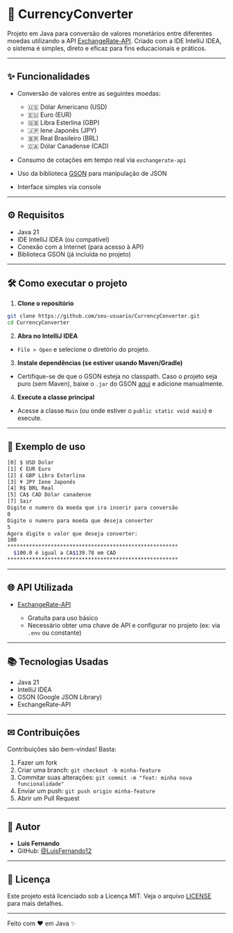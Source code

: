 # 💱 CurrencyConverter

Projeto em Java para conversão de valores monetários entre diferentes moedas utilizando a API [ExchangeRate-API](https://www.exchangerate-api.com/). Criado com a IDE IntelliJ IDEA, o sistema é simples, direto e eficaz para fins educacionais e práticos.

---

## ✨ Funcionalidades

* Conversão de valores entre as seguintes moedas:

  * 🇺🇸 Dólar Americano (USD)
  * 🇪🇺 Euro (EUR)
  * 🇬🇧 Libra Esterlina (GBP)
  * 🇯🇵 Iene Japonês (JPY)
  * 🇧🇷 Real Brasileiro (BRL)
  * 🇨🇦 Dólar Canadense (CAD)
* Consumo de cotações em tempo real via `exchangerate-api`
* Uso da biblioteca [GSON](https://github.com/google/gson) para manipulação de JSON
* Interface simples via console

---

## ⚙ Requisitos

* Java 21
* IDE IntelliJ IDEA (ou compatível)
* Conexão com a Internet (para acesso à API)
* Biblioteca GSON (já incluída no projeto)

---

## 🛠 Como executar o projeto

1. **Clone o repositório**

```bash
git clone https://github.com/seu-usuario/CurrencyConverter.git
cd CurrencyConverter
```

2. **Abra no IntelliJ IDEA**

* `File > Open` e selecione o diretório do projeto.

3. **Instale dependências (se estiver usando Maven/Gradle)**

* Certifique-se de que o GSON esteja no classpath. Caso o projeto seja puro (sem Maven), baixe o `.jar` do GSON [aqui](https://mvnrepository.com/artifact/com.google.code.gson/gson) e adicione manualmente.

4. **Execute a classe principal**

* Acesse a classe `Main` (ou onde estiver o `public static void main`) e execute.

---

## 📅 Exemplo de uso

```bash
[0] $ USD Dolar
[1] € EUR Euro
[2] £ GBP Libra Esterlina
[3] ¥ JPY Iene Japonês
[4] R$ BRL Real
[5] CA$ CAD Dólar canadense
[7] Sair
Digite o numero da moeda que ira inserir para conversão
0
Digite o numero para moeda que deseja converter
5
Agora digite o valor que deseja converter: 
100
*******************************************************
  $100.0 é igual a CA$139.78 em CAD
*******************************************************
```

---

## 🌐 API Utilizada

* [ExchangeRate-API](https://www.exchangerate-api.com/)

  * Gratuita para uso básico
  * Necessário obter uma chave de API e configurar no projeto (ex: via `.env` ou constante)

---

## 📚 Tecnologias Usadas

* Java 21
* IntelliJ IDEA
* GSON (Google JSON Library)
* ExchangeRate-API

---

## ✉ Contribuições

Contribuições são bem-vindas! Basta:

1. Fazer um fork
2. Criar uma branch: `git checkout -b minha-feature`
3. Commitar suas alterações: `git commit -m "feat: minha nova funcionalidade"`
4. Enviar um push: `git push origin minha-feature`
5. Abrir um Pull Request

---

## 👤 Autor

* **Luis Fernando**
* GitHub: [@LuisFernando12](https://github.com/LuisFernando12)

---

## 💸 Licença

Este projeto está licenciado sob a Licença MIT. Veja o arquivo [LICENSE](LICENSE) para mais detalhes.

---

Feito com ❤️ em Java ✨
